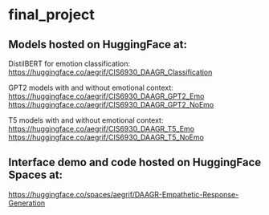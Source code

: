 # final_project

## Models hosted on HuggingFace at:
DistilBERT for emotion classification:
https://huggingface.co/aegrif/CIS6930_DAAGR_Classification

GPT2 models with and without emotional context:
https://huggingface.co/aegrif/CIS6930_DAAGR_GPT2_Emo
https://huggingface.co/aegrif/CIS6930_DAAGR_GPT2_NoEmo

T5 models with and without emotional context:
https://huggingface.co/aegrif/CIS6930_DAAGR_T5_Emo
https://huggingface.co/aegrif/CIS6930_DAAGR_T5_NoEmo

## Interface demo and code hosted on HuggingFace Spaces at:
https://huggingface.co/spaces/aegrif/DAAGR-Empathetic-Response-Generation
